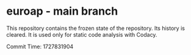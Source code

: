 # euroap - main branch

This repository contains the frozen state of the repository.
Its history is cleared. It is used only for static code
analysis with Codacy.

Commit Time: 1727831904